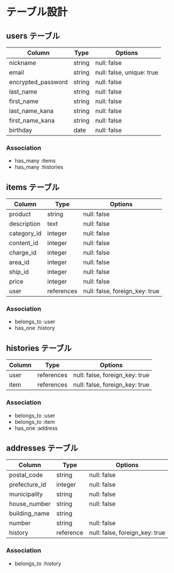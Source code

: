 # テーブル設計

## users テーブル

|Column             |Type   |Options                  |
|-------------------|-------|-------------------------|
|nickname           |string |null: false              |
|email              |string |null: false, unique: true|
|encrypted_password |string |null: false              |
|last_name          |string |null: false              |
|first_name         |string |null: false              |
|last_name_kana     |string |null: false              |
|first_name_kana    |string |null: false              |
|birthday           |date   |null: false              |

### Association
- has_many :items
- has_many :histories

## items テーブル

|Column     |Type       |Options                        |
|-----------|-----------|-------------------------------|
|product    |string     |null: false                    |
|description|text       |null: false                    |
|category_id|integer    |null: false                    |
|content_id |integer    |null: false                    |
|charge_id  |integer    |null: false                    |
|area_id    |integer    |null: false                    |
|ship_id    |integer    |null: false                    |
|price      |integer    |null: false                    |
|user       |references |null: false, foreign_key: true |

### Association
- belongs_to :user
- has_one :history

## histories テーブル

|Column |Type       |Options                        |
|-------|-----------|-------------------------------|
|user   |references |null: false, foreign_key: true |
|item   |references |null: false, foreign_key: true |

### Association
- belongs_to :user
- belongs_to :item
- has_one :address

## addresses テーブル

|Column       |Type     |Options                        |
|-------------|---------|-------------------------------|
|postal_code  |string   |null: false                    |
|prefecture_id|integer  |null: false                    |
|municipality |string   |null: false                    |
|house_number |string   |null: false                    |
|building_name|string   |                               |
|number       |string   |null: false                    |
|history      |reference|null: false, foreign_key: true |

### Association
- belongs_to :history

